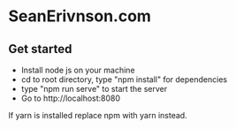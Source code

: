 # SeanErivnson.com

## Get started
- Install node js on your machine
- cd to root directory, type "npm install" for dependencies
- type "npm run serve" to start the server
- Go to http://localhost:8080

If yarn is installed replace npm with yarn instead.
